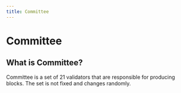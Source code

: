 ```yaml
---
title: Committee
---
```


# Committee

## What is Committee?

Committee is a set of 21 validators that are responsible for producing blocks. The set is not fixed
and changes randomly.
